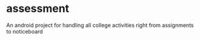 # assessment
An android project for handling all college activities right from assignments to noticeboard 
